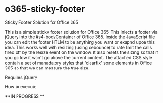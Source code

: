 # o365-sticky-footer
Sticky Footer Solution for Office 365

This is a simple sticky footer solution for Office 365. This injects a footer via jQuery into the #s4-bodyContainer of Office 365. Inside the JavaScript file you can edit the footer HTLM to be anything you want or exapnd upon this idea. This works well with resizing (using debounce) to rate limit the calls fired off by the resize event on the window. It also resets the sizing so that if you go low it won't go above the current content. The attached CSS style contain a set of manadatory styles that 'clearfix' some elements in Office 365 so that we can measure the true size.

Requires jQuery 

How to execute
<script>
$(document).ready(function() {
	stickyFooter.init();
});
</script>

**IN PROGRESS **
